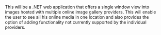This will be a .NET web application that offers a single window view into images hosted with multiple online image gallery providers. This will enable the user to see all his online media in one location and also provides the option of adding functionality not currently supported by the individual providers.